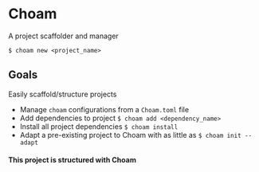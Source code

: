 # Choam
A project scaffolder and manager

```$ choam new <project_name>```

## Goals
Easily scaffold/structure projects

- Manage ```choam``` configurations from a ```Choam.toml``` file
- Add dependencies to project ```$ choam add <dependency_name>```
- Install all project dependencies ```$ choam install```
- Adapt a pre-existing project to Choam with as little as ```$ choam init --adapt```

#### This project is structured with Choam